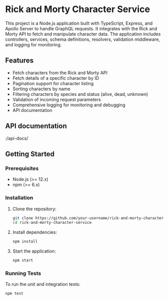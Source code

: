 # Rick and Morty Character Service

This project is a Node.js application built with TypeScript, Express, and Apollo Server to handle GraphQL requests. It integrates with the Rick and Morty API to fetch and manipulate character data. The application includes controllers, services, schema definitions, resolvers, validation middleware, and logging for monitoring.

## Features

- Fetch characters from the Rick and Morty API
- Fetch details of a specific character by ID
- Pagination support for character listing
- Sorting characters by name
- Filtering characters by species and status (alive, dead, unknown)
- Validation of incoming request parameters
- Comprehensive logging for monitoring and debugging
- API documentation

## API documentation

<hostname>:<port>/api-docs/

## Getting Started

### Prerequisites

- Node.js (>= 12.x)
- npm (>= 6.x)

### Installation

1. Clone the repository:

   ```bash
   git clone https://github.com/your-username/rick-and-morty-character-service.git
   cd rick-and-morty-character-service
   ```

2. Install dependencies:

   ```bash
   npm install
   ```

3. Start the application:

   ```bash
   npm start
   ```

### Running Tests

To run the unit and integration tests:

```bash
npm test
```
